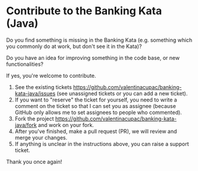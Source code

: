 # Contribute to the Banking Kata (Java)

Do you find something is missing in the Banking Kata (e.g. something which you commonly do at work, but don't see it in the Kata)?

Do you have an idea for improving something in the code base, or new functionalities?

If yes, you're welcome to contribute.

1. See the existing tickets https://github.com/valentinacupac/banking-kata-java/issues (see unassigned tickets or you can add a new ticket).
2. If you want to "reserve" the ticket for yourself, you need to write a comment on the ticket so that I can set you as assignee (because GitHub only allows me to set assignees to people who commented).
3. Fork the project https://github.com/valentinacupac/banking-kata-java/fork and work on your fork.
4. After you've finished, make a pull request (PR), we will review and merge your changes.
5. If anything is unclear in the instructions above, you can raise a support ticket.

Thank you once again!
